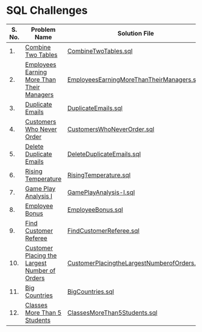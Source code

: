 
# SQL Challenges

| **S. No.** | **Problem Name**                                                                                                                          | **Solution File** |
|------------|-------------------------------------------------------------------------------------------------------------------------------------------|-|
| 1.         | [Combine Two Tables](https://leetcode.com/problems/combine-two-tables/description/)                                                       |[CombineTwoTables.sql](solutions/CombineTwoTables.sql)|
| 2.         | [Employees Earning More Than Their Managers](https://leetcode.com/problems/employees-earning-more-than-their-managers/description/)       |[EmployeesEarningMoreThanTheirManagers.sql](solutions%2FEmployeesEarningMoreThanTheirManagers.sql)|
| 3.         | [Duplicate Emails](https://leetcode.com/problems/duplicate-emails/description/)                                                           |[DuplicateEmails.sql](solutions%2FDuplicateEmails.sql)|
| 4.         | [Customers Who Never Order](https://leetcode.com/problems/customers-who-never-order/description/)                                         |[CustomersWhoNeverOrder.sql](solutions%2FCustomersWhoNeverOrder.sql)|
| 5.         | [Delete Duplicate Emails](https://leetcode.com/problems/delete-duplicate-emails/description/)                                             |[DeleteDuplicateEmails.sql](solutions%2FDeleteDuplicateEmails.sql)|
| 6.         | [Rising Temperature](https://leetcode.com/problems/rising-temperature/description/)                                                       |[RisingTemperature.sql](solutions%2FRisingTemperature.sql)|
| 7.         | [Game Play Analysis I](https://leetcode.com/problems/game-play-analysis-i/description/)                                                   |[GamePlayAnalysis-I.sql](solutions%2FGamePlayAnalysis-I.sql)|
| 8.         | [Employee Bonus](https://leetcode.com/problems/employee-bonus/description/)                                                               |[EmployeeBonus.sql](solutions%2FEmployeeBonus.sql)|
| 9.         | [Find Customer Referee](https://leetcode.com/problems/find-customer-referee/description/)                                                 |[FindCustomerReferee.sql](solutions%2FFindCustomerReferee.sql)|
| 10.        | [Customer Placing the Largest Number of Orders](https://leetcode.com/problems/customer-placing-the-largest-number-of-orders/description/) |[CustomerPlacingtheLargestNumberofOrders.sql](solutions%2FCustomerPlacingtheLargestNumberofOrders.sql)|
| 11.        | [Big Countries](https://leetcode.com/problems/big-countries/description/)                                                                 |[BigCountries.sql](solutions%2FBigCountries.sql)|
| 12.        | [Classes More Than 5 Students](https://leetcode.com/problems/classes-more-than-5-students/description/)                                   |[ClassesMoreThan5Students.sql](solutions%2FClassesMoreThan5Students.sql)|